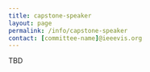 ```yaml
---
title: capstone-speaker
layout: page
permalink: /info/capstone-speaker
contact: [committee-name]@ieeevis.org
---
```


TBD
